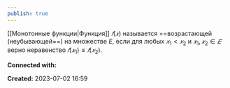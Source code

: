 ```yaml
---
publish: true
---
```



[[Монотонные функции|Функция]] $𝑓(𝑥)$ называется ==возрастающей (неубывающей==) на множестве $E$, если для любых $𝑥_1 < 𝑥_2$ и $𝑥_1 , 𝑥_2 ∈ 𝐸$ верно неравенство $𝑓(𝑥_1) ≤ 𝑓(𝑥_2)$.





**Connected with:**




**Created:** 2023-07-02 16:59
